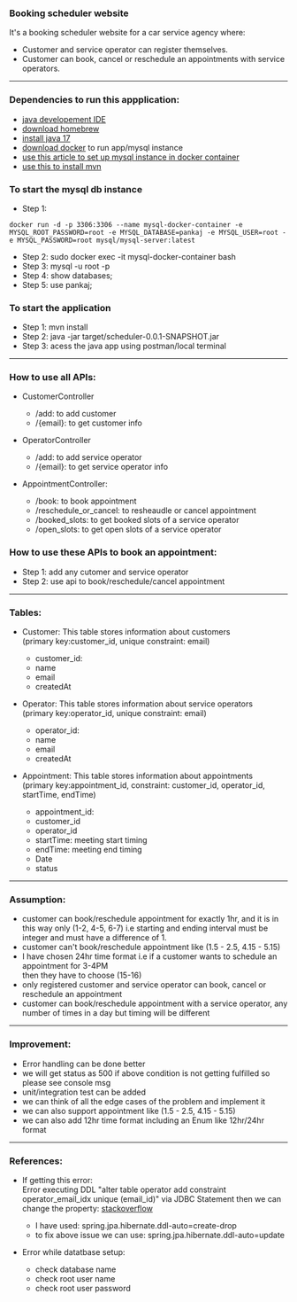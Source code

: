### Booking scheduler website

It's a booking scheduler website for a car service agency where:

- Customer and service operator can register themselves.
- Customer can book, cancel or reschedule an appointments with service operators.

---

### Dependencies to run this appplication:

- [java developement IDE](https://www.jetbrains.com/idea/)
- [download homebrew](https://brew.sh/)
- [install java 17](https://formulae.brew.sh/formula/openjdk@17)
- [download docker](https://docs.docker.com/desktop/install/mac-install/) to run app/mysql instance
- [use this article to set up mysql instance in docker container](https://www.appsdeveloperblog.com/how-to-start-mysql-in-docker-container/)
- [use this to install mvn](https://formulae.brew.sh/formula/maven)

### To start the mysql db instance
- Step 1: 
```
docker run -d -p 3306:3306 --name mysql-docker-container -e MYSQL_ROOT_PASSWORD=root -e MYSQL_DATABASE=pankaj -e MYSQL_USER=root -e MYSQL_PASSWORD=root mysql/mysql-server:latest
```
- Step 2: sudo docker exec -it mysql-docker-container bash
- Step 3: mysql -u root -p
- Step 4: show databases;
- Step 5: use pankaj;

### To start the application
- Step 1: mvn install
- Step 2: java -jar target/scheduler-0.0.1-SNAPSHOT.jar
- Step 3: acess the java app using postman/local terminal

---
### How to use all APIs:
- CustomerController
  - /add: to add customer
  - /{email}: to get customer info

- OperatorController
  - /add: to add service operator
  - /{email}: to get service operator info
  
- AppointmentController:
  - /book: to book appointment
  - /reschedule_or_cancel: to resheaudle or cancel appointment
  - /booked_slots: to get booked slots of a service operator
  - /open_slots: to get open slots of a service operator


### How to use these APIs to book an appointment:
- Step 1: add any cutomer and service operator
- Step 2: use api to book/reschedule/cancel appointment

---

### Tables:

- Customer: This table stores information about customers \
  (primary key:customer_id, unique constraint: email)
    - customer_id:
    - name
    - email
    - createdAt

- Operator: This table stores information about service operators \
  (primary key:operator_id, unique constraint: email)
    - operator_id:
    - name
    - email
    - createdAt

- Appointment: This table stores information about appointments \
  (primary key:appointment_id, constraint: customer_id, operator_id, startTime, endTime)
    - appointment_id:
    - customer_id
    - operator_id
    - startTime: meeting start timing
    - endTime: meeting end timing
    - Date
    - status

---

### Assumption:

- customer can book/reschedule appointment for exactly 1hr, and it is in this way only (1-2, 4-5, 6-7)
  i.e starting and ending interval must be integer and must have a difference of 1.
- customer can't book/reschedule appointment like (1.5 - 2.5, 4.15 - 5.15)
- I have chosen 24hr time format i.e if a customer wants to schedule an appointment for 3-4PM  
  then they have to choose (15-16)
- only registered customer and service operator can book, cancel or reschedule an appointment
- customer can book/reschedule appointment with a service operator, any number of times
  in a day but timing will be different

---

### Improvement:

- Error handling can be done better
- we will get status as 500 if above condition is not getting fulfilled so please see console msg
- unit/integration test can be added
- we can think of all the edge cases of the problem and implement it
- we can also support appointment like (1.5 - 2.5, 4.15 - 5.15)
- we can also add 12hr time format including an Enum like 12hr/24hr format

---
### References:

- If getting this error: \
  Error executing DDL "alter table operator add constraint operator_email_idx unique (email_id)"
  via JDBC Statement then we can change the property:
[stackoverflow](https://stackoverflow.com/questions/438146/what-are-the-possible-values-of-the-hibernate-hbm2ddl-auto-configuration-and-wha/1689769#1689769)

  - I have used: spring.jpa.hibernate.ddl-auto=create-drop
  - to fix above issue we can use: spring.jpa.hibernate.ddl-auto=update
  
- Error while datatbase setup: 
  - check database name
  - check root user name
  - check root user password










